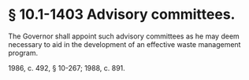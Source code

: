 # § 10.1-1403 Advisory committees.

<p>The Governor shall appoint such advisory committees as he may deem necessary to aid in the development of an effective waste management program.</p><p>1986, c. 492, § 10-267; 1988, c. 891.</p>